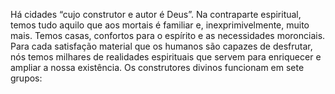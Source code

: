 ﻿Há cidades “cujo construtor e autor é Deus”. Na contraparte espiritual, temos tudo aquilo que aos mortais é familiar e, inexprimivelmente, muito mais. Temos casas, confortos para o espírito e as necessidades moronciais. Para cada satisfação material que os humanos são capazes de desfrutar, nós temos milhares de realidades espirituais que servem para enriquecer e ampliar a nossa existência. Os construtores divinos funcionam em sete grupos:
